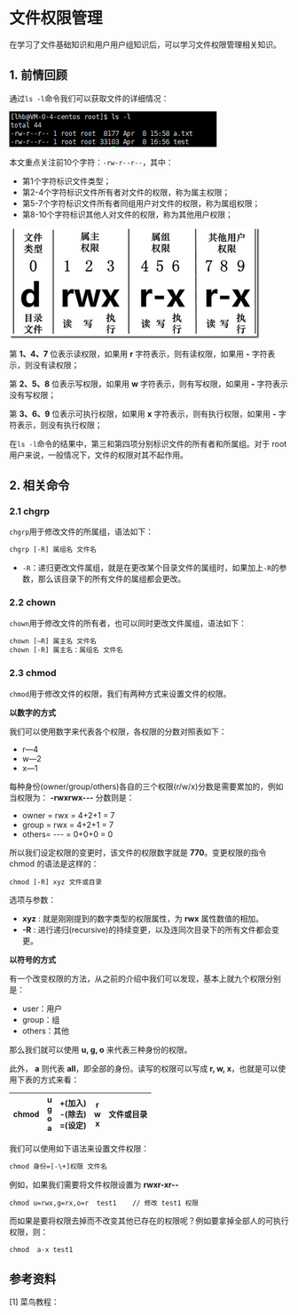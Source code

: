 # 文件权限管理

在学习了文件基础知识和用户用户组知识后，可以学习文件权限管理相关知识。



## 1. 前情回顾

通过`ls -l`命令我们可以获取文件的详细情况：

![image-20220415155734044](img/文件权限管理/image-20220415155734044.png)

本文重点关注前10个字符：`-rw-r--r--`，其中：

- 第1个字符标识文件类型；
- 第2-4个字符标识文件所有者对文件的权限，称为属主权限；
- 第5-7个字符标识文件所有者同组用户对文件的权限，称为属组权限；
- 第8-10个字符标识其他人对文件的权限，称为其他用户权限；

![363003_1227493859FdXT](img/文件权限管理/363003_1227493859FdXT.png)

第 **1、4、7** 位表示读权限，如果用 **r** 字符表示，则有读权限，如果用 **-** 字符表示，则没有读权限；

第 **2、5、8** 位表示写权限，如果用 **w** 字符表示，则有写权限，如果用 **-** 字符表示没有写权限；

第 **3、6、9** 位表示可执行权限，如果用 **x** 字符表示，则有执行权限，如果用 **-** 字符表示，则没有执行权限；

在`ls -l`命令的结果中，第三和第四项分别标识文件的所有者和所属组。对于 root 用户来说，一般情况下，文件的权限对其不起作用。



## 2. 相关命令

### 2.1 chgrp

`chgrp`用于修改文件的所属组，语法如下：

```txt
chgrp [-R] 属组名 文件名
```

- `-R`：递归更改文件属组，就是在更改某个目录文件的属组时，如果加上`-R`的参数，那么该目录下的所有文件的属组都会更改。



### 2.2 chown

`chown`用于修改文件的所有者，也可以同时更改文件属组，语法如下：

```txt
chown [–R] 属主名 文件名
chown [-R] 属主名：属组名 文件名
```



### 2.3 chmod

`chmod`用于修改文件的权限，我们有两种方式来设置文件的权限。

**以数字的方式**

我们可以使用数字来代表各个权限，各权限的分数对照表如下：

- r—4
- w—2
- x—1

每种身份(owner/group/others)各自的三个权限(r/w/x)分数是需要累加的，例如当权限为： **-rwxrwx---** 分数则是：

- owner = rwx = 4+2+1 = 7
- group = rwx = 4+2+1 = 7
- others= --- = 0+0+0 = 0

所以我们设定权限的变更时，该文件的权限数字就是 **770**。变更权限的指令 chmod 的语法是这样的：

```
chmod [-R] xyz 文件或目录
```

选项与参数：

- **xyz** : 就是刚刚提到的数字类型的权限属性，为 **rwx** 属性数值的相加。
- **-R** : 进行递归(recursive)的持续变更，以及连同次目录下的所有文件都会变更。

**以符号的方式**

有一个改变权限的方法，从之前的介绍中我们可以发现，基本上就九个权限分别是：

- user：用户
- group：组
- others：其他

那么我们就可以使用 **u, g, o** 来代表三种身份的权限。

此外， **a** 则代表 **all**，即全部的身份。读写的权限可以写成 **r, w, x**，也就是可以使用下表的方式来看：

| chmod | u<br />g<br />o<br />a | +(加入)<br />-(除去)<br />=(设定) | r<br />w<br />x | 文件或目录 |
| ----- | ---------------------- | --------------------------------- | --------------- | ---------- |

我们可以使用如下语法来设置文件权限：

```txt
chmod 身份=[-\+]权限 文件名
```

例如，如果我们需要将文件权限设置为 **rwxr-xr--** 

```
chmod u=rwx,g=rx,o=r  test1    // 修改 test1 权限
```

而如果是要将权限去掉而不改变其他已存在的权限呢？例如要拿掉全部人的可执行权限，则：

```
chmod  a-x test1
```



## 参考资料

[1] 菜鸟教程：